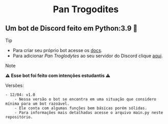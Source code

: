 <h1 align="center"><b>Pan Trogodites</b></h1>

## Um bot de Discord feito em Python:3.9 🐍

> [!TIP]
> - Para criar seu próprio bot acesse os [docs](https://discord.com/developers/docs/intro).
> - Para adicionar *Pan Troglodytes* ao seu servidor do Discord clique [aqui](https://discord.com/oauth2/authorize?client_id=1086364822213509241&permissions=1634235574336&scope=bot).

> [!NOTE]
> **⚠ Esse bot foi feito com intenções estudantis ⚠**

Versões:

    - 12/04: v1.0
        - Nessa versão o bot se encontra em uma situação que considero mínima para um bot razoável.
        - Ele conta com algumas funções bem básicas porém sólidas.
        - Para informações mais detalhadas acesse o arquivo main.py neste repositório.
